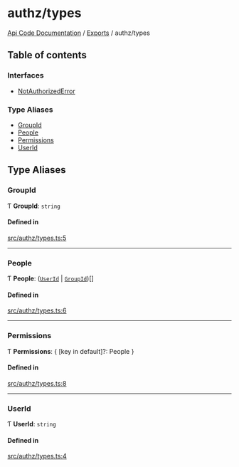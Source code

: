 # authz/types
 
[Api Code Documentation](../README.md) / [Exports](../modules.md) / authz/types

## Table of contents

### Interfaces

- [NotAuthorizedError](../interfaces/authz_types.NotAuthorizedError.md)

### Type Aliases

- [GroupId](authz_types.md#groupid)
- [People](authz_types.md#people)
- [Permissions](authz_types.md#permissions)
- [UserId](authz_types.md#userid)

## Type Aliases

### GroupId

Ƭ **GroupId**: `string`

#### Defined in

[src/authz/types.ts:5](https://github.com/openkfw/TruBudget/blob/d07ad94/api/src/authz/types.ts#L5)

___

### People

Ƭ **People**: ([`UserId`](authz_types.md#userid) \| [`GroupId`](authz_types.md#groupid))[]

#### Defined in

[src/authz/types.ts:6](https://github.com/openkfw/TruBudget/blob/d07ad94/api/src/authz/types.ts#L6)

___

### Permissions

Ƭ **Permissions**: \{ [key in default]?: People }

#### Defined in

[src/authz/types.ts:8](https://github.com/openkfw/TruBudget/blob/d07ad94/api/src/authz/types.ts#L8)

___

### UserId

Ƭ **UserId**: `string`

#### Defined in

[src/authz/types.ts:4](https://github.com/openkfw/TruBudget/blob/d07ad94/api/src/authz/types.ts#L4)
